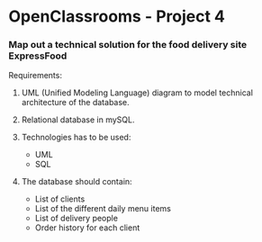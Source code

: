 # OpenClassrooms - Project 4
### Map out a technical solution for the food delivery site ExpressFood
Requirements:

1. UML (Unified Modeling Language) diagram to model technical architecture of the database.

2. Relational database in mySQL.

2. Technologies has to be used:
   - UML
   - SQL

3. The database should contain:
   - List of clients
   - List of the different daily menu items
   - List of delivery people
   - Order history for each client
